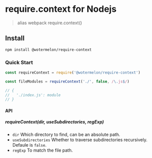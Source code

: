 # require.context for Nodejs

> alias webpack require.context()

## Install

```bash
npm install @wotermelon/require-context
```

### Quick Start

```js
const requireContext = require('@wotermelon/require-context')

const fileModules = requireContext('./', false, /\.js$/)

// {
//   './index.js': module
// }
```

#### API

##### requireContext(dir, useSubdirectories, regExp)

- `dir` Which directory to find, can be an absolute path.
- `useSubdirectories` Whether to traverse subdirectories recursively. Defaule is `false`.
- `regExp` To match the file path.
